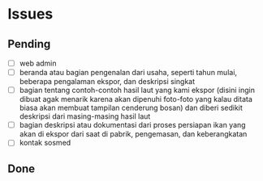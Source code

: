 # Issues

## Pending

- [ ] web admin
- [ ] beranda atau bagian pengenalan dari usaha, seperti tahun mulai, beberapa pengalaman ekspor, dan deskripsi singkat
- [ ] bagian tentang contoh-contoh hasil laut yang kami ekspor (disini ingin dibuat agak menarik karena akan dipenuhi foto-foto yang kalau ditata biasa akan membuat tampilan cenderung bosan) dan diberi sedikit deskripsi dari masing-masing hasil laut
- [ ] bagian deskripsi atau dokumentasi dari proses persiapan ikan yang akan di ekspor dari saat di pabrik, pengemasan, dan keberangkatan
- [ ] kontak sosmed

## Done
